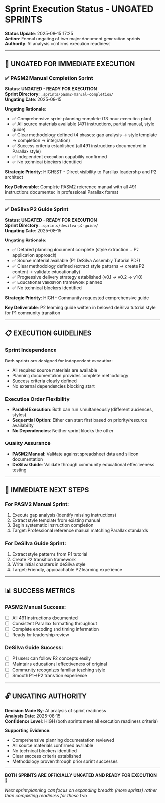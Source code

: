# Sprint Execution Status - UNGATED SPRINTS

**Status Update**: 2025-08-15 17:25  
**Action**: Formal ungating of two major document generation sprints  
**Authority**: AI analysis confirms execution readiness  

---

## 🚀 UNGATED FOR IMMEDIATE EXECUTION

### ✅ PASM2 Manual Completion Sprint  
**Status**: **UNGATED - READY FOR EXECUTION**  
**Sprint Directory**: `.sprints/pasm2-manual-completion/`  
**Ungating Date**: 2025-08-15  

**Ungating Rationale**:
- ✅ Comprehensive sprint planning complete (13-hour execution plan)
- ✅ All source materials available (491 instructions, partial manual, style guide)
- ✅ Clear methodology defined (4 phases: gap analysis → style template → completion → integration)
- ✅ Success criteria established (all 491 instructions documented in Parallax style)
- ✅ Independent execution capability confirmed
- ✅ No technical blockers identified

**Strategic Priority**: HIGHEST - Direct visibility to Parallax leadership and P2 architect

**Key Deliverable**: Complete PASM2 reference manual with all 491 instructions documented in professional Parallax format

---

### ✅ DeSilva P2 Guide Sprint  
**Status**: **UNGATED - READY FOR EXECUTION**  
**Sprint Directory**: `.sprints/desilva-p2-guide/`  
**Ungating Date**: 2025-08-15  

**Ungating Rationale**:
- ✅ Detailed planning document complete (style extraction + P2 application approach)
- ✅ Source material available (P1 DeSilva Assembly Tutorial PDF)
- ✅ Clear methodology defined (extract style patterns → create P2 content → validate educationally)
- ✅ Progressive delivery strategy established (v0.1 → v0.2 → v1.0)
- ✅ Educational validation framework planned
- ✅ No technical blockers identified

**Strategic Priority**: HIGH - Community-requested comprehensive guide

**Key Deliverable**: P2 learning guide written in beloved deSilva tutorial style for P1 community transition

---

## 📋 EXECUTION GUIDELINES

### Sprint Independence
Both sprints are designed for independent execution:
- All required source materials are available
- Planning documentation provides complete methodology
- Success criteria clearly defined
- No external dependencies blocking start

### Execution Order Flexibility
- **Parallel Execution**: Both can run simultaneously (different audiences, styles)
- **Sequential Option**: Either can start first based on priority/resource availability
- **No Dependencies**: Neither sprint blocks the other

### Quality Assurance
- **PASM2 Manual**: Validate against spreadsheet data and silicon documentation
- **DeSilva Guide**: Validate through community educational effectiveness testing

---

## 🎯 IMMEDIATE NEXT STEPS

### For PASM2 Manual Sprint:
1. Execute gap analysis (identify missing instructions)
2. Extract style template from existing manual
3. Begin systematic instruction completion
4. Target: Professional reference manual matching Parallax standards

### For DeSilva Guide Sprint:
1. Extract style patterns from P1 tutorial
2. Create P2 transition framework  
3. Write initial chapters in deSilva style
4. Target: Friendly, approachable P2 learning experience

---

## 📊 SUCCESS METRICS

### PASM2 Manual Success:
- [ ] All 491 instructions documented
- [ ] Consistent Parallax formatting throughout
- [ ] Complete encoding and timing information
- [ ] Ready for leadership review

### DeSilva Guide Success:
- [ ] P1 users can follow P2 concepts easily
- [ ] Maintains educational effectiveness of original
- [ ] Community recognizes familiar teaching style
- [ ] Smooth P1→P2 transition experience

---

## 🔓 UNGATING AUTHORITY

**Decision Made By**: AI analysis of sprint readiness  
**Analysis Date**: 2025-08-15  
**Confidence Level**: HIGH (both sprints meet all execution readiness criteria)

**Supporting Evidence**:
- Comprehensive planning documentation reviewed
- All source materials confirmed available
- No technical blockers identified
- Clear success criteria established
- Methodology proven through prior sprint successes

---

**BOTH SPRINTS ARE OFFICIALLY UNGATED AND READY FOR EXECUTION** 🚀

*Next sprint planning can focus on expanding breadth (more sprints) rather than completing readiness for these two*